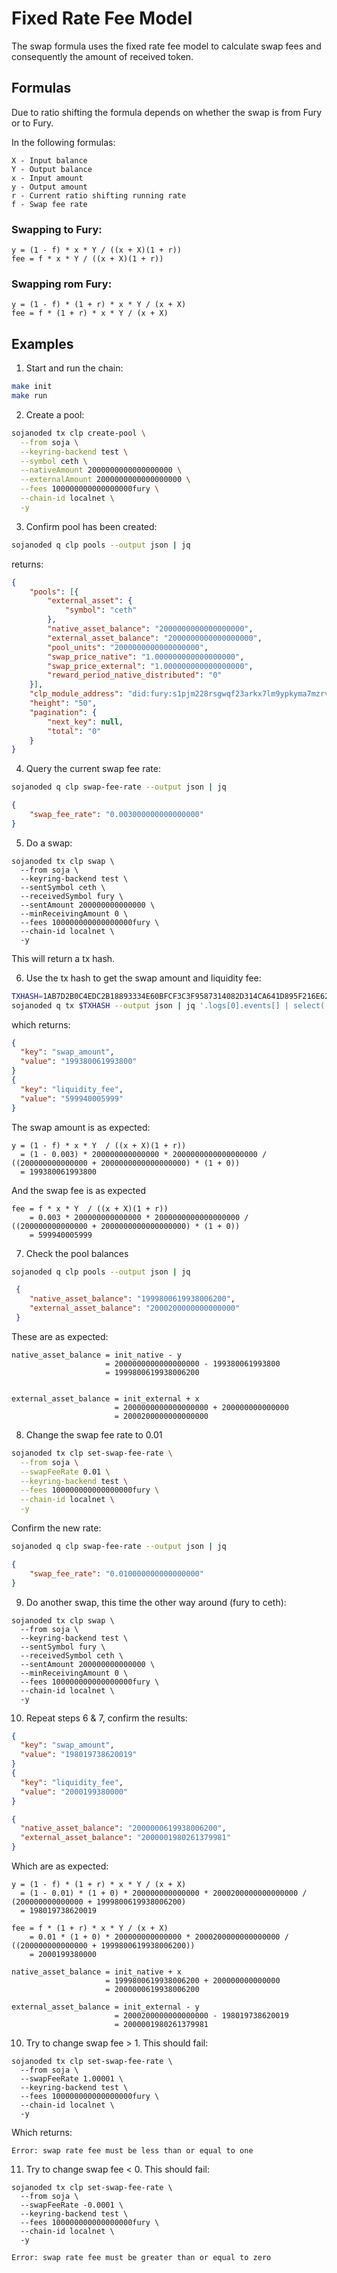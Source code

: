# Fixed Rate Fee Model

The swap formula uses the fixed rate fee model to calculate swap fees and consequently
the amount of received token.

## Formulas

Due to ratio shifting the formula depends on whether the swap is from Fury or to Fury.

In the following formulas:

```
X - Input balance
Y - Output balance
x - Input amount
y - Output amount
r - Current ratio shifting running rate
f - Swap fee rate
```

### Swapping to Fury:

```
y = (1 - f) * x * Y / ((x + X)(1 + r))
fee = f * x * Y / ((x + X)(1 + r))
```
### Swapping rom Fury:

```
y = (1 - f) * (1 + r) * x * Y / (x + X)
fee = f * (1 + r) * x * Y / (x + X)
```

## Examples

1. Start and run the chain:

```bash
make init
make run
```

2. Create a pool:

```bash
sojanoded tx clp create-pool \
  --from soja \
  --keyring-backend test \
  --symbol ceth \
  --nativeAmount 2000000000000000000 \
  --externalAmount 2000000000000000000 \
  --fees 100000000000000000fury \
  --chain-id localnet \
  -y
```

3. Confirm pool has been created:

```bash
sojanoded q clp pools --output json | jq
```

returns:

```json
{
	"pools": [{
		"external_asset": {
			"symbol": "ceth"
		},
		"native_asset_balance": "2000000000000000000",
		"external_asset_balance": "2000000000000000000",
		"pool_units": "2000000000000000000",
		"swap_price_native": "1.000000000000000000",
		"swap_price_external": "1.000000000000000000",
		"reward_period_native_distributed": "0"
	}],
	"clp_module_address": "did:fury:s1pjm228rsgwqf23arkx7lm9ypkyma7mzrvz9crz",
	"height": "50",
	"pagination": {
		"next_key": null,
		"total": "0"
	}
}
```

4. Query the current swap fee rate:

```bash
sojanoded q clp swap-fee-rate --output json | jq
```

```json
{
	"swap_fee_rate": "0.003000000000000000"
}
```

5. Do a swap:

```
sojanoded tx clp swap \
  --from soja \
  --keyring-backend test \
  --sentSymbol ceth \
  --receivedSymbol fury \
  --sentAmount 200000000000000 \
  --minReceivingAmount 0 \
  --fees 100000000000000000fury \
  --chain-id localnet \
  -y
```

This will return a tx hash.

6. Use the tx hash to get the swap amount and liquidity fee:

```bash
TXHASH=1AB7D2B0C4EDC2B18893334E60BFCF3C3F9587314082D314CA641D895F216E62
sojanoded q tx $TXHASH --output json | jq '.logs[0].events[] | select(.type=="swap_successful").attributes[] | select(.key=="swap_amount" or .key=="liquidity_fee")'
```

which returns:

```json
{
  "key": "swap_amount",
  "value": "199380061993800"
}
{
  "key": "liquidity_fee",
  "value": "599940005999"
}
```

The swap amount is as expected:
```
y = (1 - f) * x * Y  / ((x + X)(1 + r))
  = (1 - 0.003) * 200000000000000 * 2000000000000000000 / ((200000000000000 + 2000000000000000000) * (1 + 0))
  = 199380061993800
```

And the swap fee is as expected
```
fee = f * x * Y  / ((x + X)(1 + r))
    = 0.003 * 200000000000000 * 2000000000000000000 / ((200000000000000 + 2000000000000000000) * (1 + 0))
    = 599940005999
```

7. Check the pool balances

```bash
sojanoded q clp pools --output json | jq
```

```json
 {
 	"native_asset_balance": "1999800619938006200",
 	"external_asset_balance": "2000200000000000000"
 }
```

These are as expected:
```
native_asset_balance = init_native - y
                     = 2000000000000000000 - 199380061993800
                     = 1999800619938006200
                     

external_asset_balance = init_external + x
                       = 2000000000000000000 + 200000000000000
                       = 2000200000000000000
```
8. Change the swap fee rate to 0.01

```bash
sojanoded tx clp set-swap-fee-rate \
  --from soja \
  --swapFeeRate 0.01 \
  --keyring-backend test \
  --fees 100000000000000000fury \
  --chain-id localnet \
  -y
```

Confirm the new rate:

```bash
sojanoded q clp swap-fee-rate --output json | jq
```

```json
{
	"swap_fee_rate": "0.010000000000000000"
}
```

9. Do another swap, this time the other way around (fury to ceth):

```
sojanoded tx clp swap \
  --from soja \
  --keyring-backend test \
  --sentSymbol fury \
  --receivedSymbol ceth \
  --sentAmount 200000000000000 \
  --minReceivingAmount 0 \
  --fees 100000000000000000fury \
  --chain-id localnet \
  -y
```

10. Repeat steps 6 & 7, confirm the results:

```json
{
  "key": "swap_amount",
  "value": "198019738620019"
}
{
  "key": "liquidity_fee",
  "value": "2000199380000"
}
```

```json
{
  "native_asset_balance": "2000000619938006200",
  "external_asset_balance": "2000001980261379981"
}
```

Which are as expected:
```
y = (1 - f) * (1 + r) * x * Y / (x + X)
  = (1 - 0.01) * (1 + 0) * 200000000000000 * 2000200000000000000 / (200000000000000 + 1999800619938006200)
  = 198019738620019

fee = f * (1 + r) * x * Y / (x + X)
    = 0.01 * (1 + 0) * 200000000000000 * 2000200000000000000 / ((200000000000000 + 1999800619938006200))
    = 2000199380000

native_asset_balance = init_native + x
                     = 1999800619938006200 + 200000000000000
                     = 2000000619938006200

external_asset_balance = init_external - y
                       = 2000200000000000000 - 198019738620019
                       = 2000001980261379981
```
10. Try to change swap fee > 1. This should fail:

```
sojanoded tx clp set-swap-fee-rate \
  --from soja \
  --swapFeeRate 1.00001 \
  --keyring-backend test \
  --fees 100000000000000000fury \
  --chain-id localnet \
  -y
```

Which returns:

`Error: swap rate fee must be less than or equal to one`

11. Try to change swap fee < 0. This should fail:

```
sojanoded tx clp set-swap-fee-rate \
  --from soja \
  --swapFeeRate -0.0001 \
  --keyring-backend test \
  --fees 100000000000000000fury \
  --chain-id localnet \
  -y
```

`Error: swap rate fee must be greater than or equal to zero`
